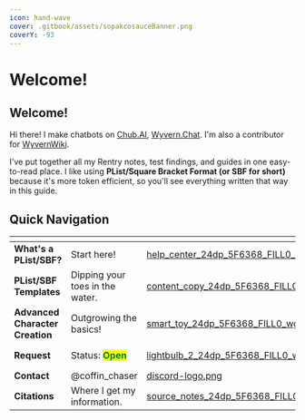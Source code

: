 ```yaml
---
icon: hand-wave
cover: .gitbook/assets/sopakcosauceBanner.png
coverY: -93
---
```


# Welcome!

## Welcome!

Hi there! I make chatbots on [Chub.AI](https://chub.ai/users/sopakcosauce), [Wyvern.Chat](https://app.wyvern.chat/profiles/dTSo5SSdNrgwrhGxqVqDW5an9ij2). I'm also a contributor for [WyvernWiki](https://wiki.wyvern.chat/).

I've put together all my Rentry notes, test findings, and guides in one easy-to-read place. I like using **PList/Square Bracket Format (or SBF for short)** because it's more token efficient, so you'll see everything written that way in this guide.

## Quick Navigation

<table data-card-size="large" data-view="cards"><thead><tr><th></th><th></th><th data-hidden data-card-cover data-type="files"></th><th data-hidden></th><th data-hidden data-card-target data-type="content-ref"></th></tr></thead><tbody><tr><td><strong>What's a PList/SBF?</strong></td><td>Start here!</td><td><a href=".gitbook/assets/help_center_24dp_5F6368_FILL0_wght400_GRAD0_opsz24.svg">help_center_24dp_5F6368_FILL0_wght400_GRAD0_opsz24.svg</a></td><td></td><td><a href="plist-sbf-guides/whats-a-plist-sbf.md">whats-a-plist-sbf.md</a></td></tr><tr><td><strong>PList/SBF</strong> <strong>Templates</strong></td><td>Dipping your toes in the water.</td><td><a href=".gitbook/assets/content_copy_24dp_5F6368_FILL0_wght400_GRAD0_opsz24.svg">content_copy_24dp_5F6368_FILL0_wght400_GRAD0_opsz24.svg</a></td><td></td><td><a href="plist-sbf-guides/templates.md">templates.md</a></td></tr><tr><td><strong>Advanced Character Creation</strong></td><td>Outgrowing the basics!</td><td><a href=".gitbook/assets/smart_toy_24dp_5F6368_FILL0_wght400_GRAD0_opsz24.svg">smart_toy_24dp_5F6368_FILL0_wght400_GRAD0_opsz24.svg</a></td><td></td><td><a href="plist-sbf-guides/strategies-to-address-challenges-with-plist.md">strategies-to-address-challenges-with-plist.md</a></td></tr><tr><td><strong>Request</strong></td><td>Status: <mark style="color:green;"><strong>Open</strong></mark></td><td><a href=".gitbook/assets/lightbulb_2_24dp_5F6368_FILL0_wght400_GRAD0_opsz24.svg">lightbulb_2_24dp_5F6368_FILL0_wght400_GRAD0_opsz24.svg</a></td><td></td><td><a href="https://docs.google.com/forms/d/e/1FAIpQLSdeor3lKUX976OsY3puP6wyNd_Ym-vvkX1aybLpWy5Gr8esHA/viewform">https://docs.google.com/forms/d/e/1FAIpQLSdeor3lKUX976OsY3puP6wyNd_Ym-vvkX1aybLpWy5Gr8esHA/viewform</a></td></tr><tr><td><strong>Contact</strong></td><td>@coffin_chaser</td><td><a href=".gitbook/assets/discord-logo.png">discord-logo.png</a></td><td></td><td></td></tr><tr><td><strong>Citations</strong></td><td>Where I get my information.</td><td><a href=".gitbook/assets/source_notes_24dp_5F6368_FILL0_wght400_GRAD0_opsz24.svg">source_notes_24dp_5F6368_FILL0_wght400_GRAD0_opsz24.svg</a></td><td></td><td><a href="other/citations.md">citations.md</a></td></tr></tbody></table>

